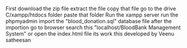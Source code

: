 First download the zip file
extract the file 
copy that file 
go to the drive C/xampp/htdocs folder
paste that folder
Run the xampp server
run the phpmyadmin
import the "blood_donation.sql" database file
after the importion
go to browser search this "localhost/BloodBank Management System" or open the index.html file its work
this developed by Veenu satheesan

